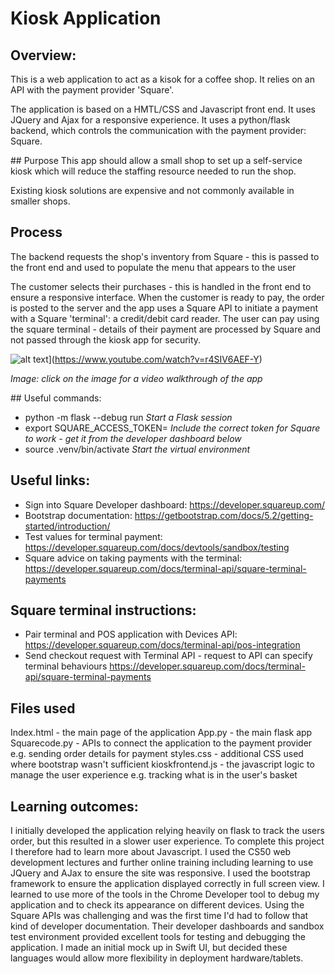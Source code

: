 
# Kiosk Application


## Overview:
This is a web application to act as a kisok for a coffee shop. 
It relies on an API with the payment provider 'Square'.

The application is based on a HMTL/CSS and Javascript front end. It uses JQuery and Ajax for a responsive experience.
It uses a python/flask backend, which controls the communication with the payment provider: Square.

## Purpose
This app should allow a small shop to set up a self-service kiosk which will reduce the staffing resource needed to run the shop.

Existing kiosk solutions are expensive and not commonly available in smaller shops. 

## Process
The backend requests the shop's inventory from Square - this is passed to the front end and used to populate the menu that appears to the user

The customer selects their purchases - this is handled in the front end to ensure a responsive interface.
When the customer is ready to pay, the order is posted to the server and the app uses a Square API to initiate a payment with a Square 'terminal': a credit/debit card reader.
The user can pay using the square terminal - details of their payment are processed by Square and not passed through the kiosk app for security.

![alt text](https://img.youtube.com/vi/r4SIV6AEF-Y/0.jpg)](https://www.youtube.com/watch?v=r4SIV6AEF-Y)

*Image: click on the image for a video walkthrough of the app*

## Useful commands:
- python -m flask --debug run             *Start a Flask session*
- export SQUARE_ACCESS_TOKEN=     *Include the correct token for Square to work - get it from the developer dashboard below*
- source .venv/bin/activate       *Start the virtual environment*

## Useful links:
- Sign into Square Developer dashboard: https://developer.squareup.com/
- Bootstrap documentation: https://getbootstrap.com/docs/5.2/getting-started/introduction/
- Test values for terminal payment: https://developer.squareup.com/docs/devtools/sandbox/testing 
- Square advice on taking payments with the terminal: https://developer.squareup.com/docs/terminal-api/square-terminal-payments

## Square terminal instructions:
- Pair terminal and POS application with Devices API: https://developer.squareup.com/docs/terminal-api/pos-integration
- Send checkout request with Terminal API - request to API can specify terminal behaviours https://developer.squareup.com/docs/terminal-api/square-terminal-payments

## Files used
Index.html - the main page of the application
App.py - the main flask app 
Squarecode.py - APIs to connect the application to the payment provider e.g. sending order details for payment
styles.css - additional CSS used where bootstrap wasn't sufficient
kioskfrontend.js - the javascript logic to manage the user experience e.g. tracking what is in the user's basket

## Learning outcomes:
I initially developed the application relying heavily on flask to track the users order, but this resulted in a slower user experience. 
To complete this project I therefore had to learn more about Javascript. I used the CS50 web development lectures and further online training including learning to use JQuery and AJax to ensure the site was responsive.
I used the bootstrap framework to ensure the application displayed correctly in full screen view.
I learned to use more of the tools in the Chrome Developer tool to debug my application and to check its appearance on different devices. 
Using the Square APIs was challenging and was the first time I'd had to follow that kind of developer documentation. Their developer dashboards and 
sandbox test environment provided excellent tools for testing and debugging the application. 
I made an initial mock up in Swift UI, but decided these languages would allow more flexibility in deployment hardware/tablets. 